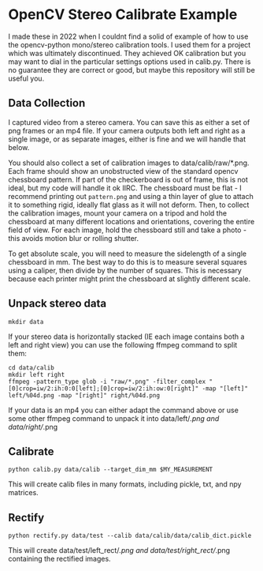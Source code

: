 
# OpenCV Stereo Calibrate Example

I made these in 2022 when I couldnt find a solid of example of how to use the opencv-python mono/stereo calibration tools. I used them for a project which was ultimately discontinued. They achieved OK calibration but you may want to dial in the particular settings options used in calib.py. There is no guarantee they are correct or good, but maybe this repository will still be useful you.

## Data Collection

I captured video from a stereo camera. You can save this as either a set of png frames or an mp4 file. If your camera outputs both left and right as a single image, or as separate images, either is fine and we will handle that below. 

You should also collect a set of calibration images to data/calib/raw/\*.png. Each frame should show an unobstructed view of the standard opencv chessboard pattern. If part of the checkerboard is out of frame, this is not ideal, but my code will handle it ok IIRC. The chessboard must be flat - I recommend printing out `pattern.png` and using a thin layer of glue to attach it to something rigid, ideally flat glass as it will not deform. Then, to collect the calibration images, mount your camera on a tripod and hold the chessboard at many different locations and orientations, covering the entire field of view. For each image, hold the chessboard still and take a photo - this avoids motion blur or rolling shutter. 

To get absolute scale, you will need to measure the sidelength of a single chessboard in mm. The best way to do this is to measure several squares using a caliper, then divide by the number of squares. This is necessary because each printer might print the chessboard at slightly different scale. 

## Unpack stereo data

`mkdir data`

If your stereo data is horizontally stacked (IE each image contains both a left and right view) you can use the following ffmpeg command to split them:
```
cd data/calib
mkdir left right
ffmpeg -pattern_type glob -i "raw/*.png" -filter_complex "[0]crop=iw/2:ih:0:0[left];[0]crop=iw/2:ih:ow:0[right]" -map "[left]" left/%04d.png -map "[right]" right/%04d.png
```

If your data is an mp4 you can either adapt the command above or use some other ffmpeg command to unpack it into data/left/*.png and data/right/*.png

## Calibrate

`python calib.py data/calib --target_dim_mm $MY_MEASUREMENT`

This will create calib files in many formats, including pickle, txt, and npy matrices. 

## Rectify

`python rectify.py data/test --calib data/calib/data/calib_dict.pickle`

This will create data/test/left_rect/*.png and data/test/right_rect/*.png containing the rectified images. 
